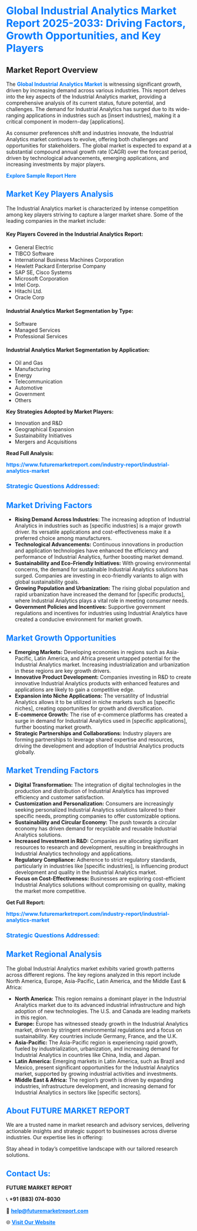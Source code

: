 <h1 style="color: #007BFF;">Global Industrial Analytics Market Report 2025-2033: Driving Factors, Growth Opportunities, and Key Players</h1>

<section id="overview">
<h2>Market Report Overview</h2>
<p>The <a href="https://www.futuremarketreport.com/industry-report/industrial-analytics-market" style="color: #007BFF; text-decoration: none;"><strong>Global Industrial Analytics Market</strong></a> is witnessing significant growth, driven by increasing demand across various industries. This report delves into the key aspects of the Industrial Analytics market, providing a comprehensive analysis of its current status, future potential, and challenges. The demand for Industrial Analytics has surged due to its wide-ranging applications in industries such as [insert industries], making it a critical component in modern-day [applications].</p>
<p>As consumer preferences shift and industries innovate, the Industrial Analytics market continues to evolve, offering both challenges and opportunities for stakeholders. The global market is expected to expand at a substantial compound annual growth rate (CAGR) over the forecast period, driven by technological advancements, emerging applications, and increasing investments by major players.</p>
</section>

<section id="overview">
<p><a href="https://www.futuremarketreport.com/request-sample/reportId=104196" style="color: #007BFF; text-decoration: none;"><strong>Explore Sample Report Here</strong></a></p>
</section>

<section id="key-players">
<h2 style="color: #007BFF;">Market Key Players Analysis</h2>
<p>The Industrial Analytics market is characterized by intense competition among key players striving to capture a larger market share. Some of the leading companies in the market include:</p>
<h4>Key Players Covered in the Industrial Analytics Report:</h4>
<ul><li>General Electric</li><li>TIBCO Software</li><li>International Business Machines Corporation</li><li>Hewlett Packard Enterprise Company</li><li>SAP SE, Cisco Systems</li><li>Microsoft Corporation</li><li>Intel Corp.</li><li>Hitachi Ltd.</li><li>Oracle Corp</li></ul>
<h4>Industrial Analytics Market Segmentation by Type:</h4>
<ul><li>Software</li><li>Managed Services</li><li>Professional Services</li></ul>

<h4>Industrial Analytics Market Segmentation by Application:</h4>
<ul><li>Oil and Gas</li><li>Manufacturing</li><li>Energy</li><li>Telecommunication</li><li>Automotive</li><li>Government</li><li>Others</li></ul>
<p><strong>Key Strategies Adopted by Market Players:</strong></p>
<ul>
<li>Innovation and R&D</li>
<li>Geographical Expansion</li>
<li>Sustainability Initiatives</li>
<li>Mergers and Acquisitions</li>
</ul>
</section>

<section>
<p><strong>Read Full Analysis: </strong></p><a href="https://www.futuremarketreport.com/industry-report/industrial-analytics-market" style="color: #007BFF; text-decoration: none;"><strong>https://www.futuremarketreport.com/industry-report/industrial-analytics-market</strong></a>
<h3 style="color: #007BFF;">Strategic Questions Addressed:</h3>
</section>

<section id="driving-factors">
<h2 style="color: #007BFF;">Market Driving Factors</h2>
<ul>
<li><strong>Rising Demand Across Industries:</strong> The increasing adoption of Industrial Analytics in industries such as [specific industries] is a major growth driver. Its versatile applications and cost-effectiveness make it a preferred choice among manufacturers.</li>
<li><strong>Technological Advancements:</strong> Continuous innovations in production and application technologies have enhanced the efficiency and performance of Industrial Analytics, further boosting market demand.</li>
<li><strong>Sustainability and Eco-Friendly Initiatives:</strong> With growing environmental concerns, the demand for sustainable Industrial Analytics solutions has surged. Companies are investing in eco-friendly variants to align with global sustainability goals.</li>
<li><strong>Growing Population and Urbanization:</strong> The rising global population and rapid urbanization have increased the demand for [specific products], where Industrial Analytics plays a vital role in meeting consumer needs.</li>
<li><strong>Government Policies and Incentives:</strong> Supportive government regulations and incentives for industries using Industrial Analytics have created a conducive environment for market growth.</li>
</ul>
</section>

<section id="growth-opportunities">
<h2 style="color: #007BFF;">Market Growth Opportunities</h2>
<ul>
<li><strong>Emerging Markets:</strong> Developing economies in regions such as Asia-Pacific, Latin America, and Africa present untapped potential for the Industrial Analytics market. Increasing industrialization and urbanization in these regions are key growth drivers.</li>
<li><strong>Innovative Product Development:</strong> Companies investing in R&D to create innovative Industrial Analytics products with enhanced features and applications are likely to gain a competitive edge.</li>
<li><strong>Expansion into Niche Applications:</strong> The versatility of Industrial Analytics allows it to be utilized in niche markets such as [specific niches], creating opportunities for growth and diversification.</li>
<li><strong>E-commerce Growth:</strong> The rise of e-commerce platforms has created a surge in demand for Industrial Analytics used in [specific applications], further boosting market growth.</li>
<li><strong>Strategic Partnerships and Collaborations:</strong> Industry players are forming partnerships to leverage shared expertise and resources, driving the development and adoption of Industrial Analytics products globally.</li>
</ul>
</section>

<section id="trending-factors">
<h2 style="color: #007BFF;">Market Trending Factors</h2>
<ul>
<li><strong>Digital Transformation:</strong> The integration of digital technologies in the production and distribution of Industrial Analytics has improved efficiency and customer satisfaction.</li>
<li><strong>Customization and Personalization:</strong> Consumers are increasingly seeking personalized Industrial Analytics solutions tailored to their specific needs, prompting companies to offer customizable options.</li>
<li><strong>Sustainability and Circular Economy:</strong> The push towards a circular economy has driven demand for recyclable and reusable Industrial Analytics solutions.</li>
<li><strong>Increased Investment in R&D:</strong> Companies are allocating significant resources to research and development, resulting in breakthroughs in Industrial Analytics technology and applications.</li>
<li><strong>Regulatory Compliance:</strong> Adherence to strict regulatory standards, particularly in industries like [specific industries], is influencing product development and quality in the Industrial Analytics market.</li>
<li><strong>Focus on Cost-Effectiveness:</strong> Businesses are exploring cost-efficient Industrial Analytics solutions without compromising on quality, making the market more competitive.</li>
</ul>
</section>

<section>
<p><strong>Get Full Report: </strong></p><a href="https://www.futuremarketreport.com/industry-report/industrial-analytics-market" style="color: #007BFF; text-decoration: none;"><strong>https://www.futuremarketreport.com/industry-report/industrial-analytics-market</strong></a>
<h3 style="color: #007BFF;">Strategic Questions Addressed:</h3>
</section>


<section id="regional-analysis">
<h2 style="color: #007BFF;">Market Regional Analysis</h2>
<p>The global Industrial Analytics market exhibits varied growth patterns across different regions. The key regions analyzed in this report include North America, Europe, Asia-Pacific, Latin America, and the Middle East & Africa:</p>
<ul>
<li><strong>North America:</strong> This region remains a dominant player in the Industrial Analytics market due to its advanced industrial infrastructure and high adoption of new technologies. The U.S. and Canada are leading markets in this region.</li>
<li><strong>Europe:</strong> Europe has witnessed steady growth in the Industrial Analytics market, driven by stringent environmental regulations and a focus on sustainability. Key countries include Germany, France, and the U.K.</li>
<li><strong>Asia-Pacific:</strong> The Asia-Pacific region is experiencing rapid growth, fueled by industrialization, urbanization, and increasing demand for Industrial Analytics in countries like China, India, and Japan.</li>
<li><strong>Latin America:</strong> Emerging markets in Latin America, such as Brazil and Mexico, present significant opportunities for the Industrial Analytics market, supported by growing industrial activities and investments.</li>
<li><strong>Middle East & Africa:</strong> The region’s growth is driven by expanding industries, infrastructure development, and increasing demand for Industrial Analytics in sectors like [specific sectors].</li>
</ul>
</section>

<footer>
<h2 style="color: #007BFF;">About FUTURE MARKET REPORT</h2>
<p>We are a trusted name in market research and advisory services, delivering actionable insights and strategic support to businesses across diverse industries. Our expertise lies in offering:</p>

<p>Stay ahead in today’s competitive landscape with our tailored research solutions.</p>

<h2 style="color: #007BFF;">Contact Us:</h2>
<p><strong>FUTURE MARKET REPORT</strong></p>
<p>📞 <strong>+91 (883) 074-8030</strong></p>
<p>📧 <strong><a href="mailto:help@futuremarketreport.com" style="color: #007BFF;">help@futuremarketreport.com</a></strong></p>
<p>🌐 <strong><a href="https://www.futuremarketreport.com/" style="color: #007BFF;">Visit Our Website</a></strong></p>
</footer>